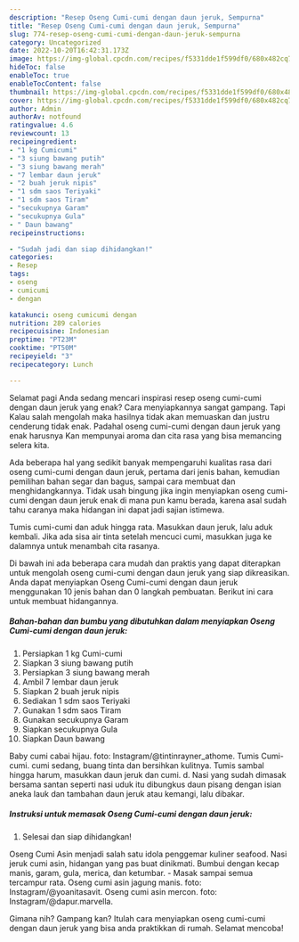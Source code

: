 ```yaml
---
description: "Resep Oseng Cumi-cumi dengan daun jeruk, Sempurna"
title: "Resep Oseng Cumi-cumi dengan daun jeruk, Sempurna"
slug: 774-resep-oseng-cumi-cumi-dengan-daun-jeruk-sempurna
category: Uncategorized
date: 2022-10-20T16:42:31.173Z
image: https://img-global.cpcdn.com/recipes/f5331dde1f599df0/680x482cq70/oseng-cumi-cumi-dengan-daun-jeruk-foto-resep-utama.jpg
hideToc: false
enableToc: true
enableTocContent: false
thumbnail: https://img-global.cpcdn.com/recipes/f5331dde1f599df0/680x482cq70/oseng-cumi-cumi-dengan-daun-jeruk-foto-resep-utama.jpg
cover: https://img-global.cpcdn.com/recipes/f5331dde1f599df0/680x482cq70/oseng-cumi-cumi-dengan-daun-jeruk-foto-resep-utama.jpg
author: Admin
authorAv: notfound
ratingvalue: 4.6
reviewcount: 13
recipeingredient:
- "1 kg Cumicumi"
- "3 siung bawang putih"
- "3 siung bawang merah"
- "7 lembar daun jeruk"
- "2 buah jeruk nipis"
- "1 sdm saos Teriyaki"
- "1 sdm saos Tiram"
- "secukupnya Garam"
- "secukupnya Gula"
- " Daun bawang"
recipeinstructions:

- "Sudah jadi dan siap dihidangkan!"
categories:
- Resep
tags:
- oseng
- cumicumi
- dengan

katakunci: oseng cumicumi dengan 
nutrition: 289 calories
recipecuisine: Indonesian
preptime: "PT23M"
cooktime: "PT50M"
recipeyield: "3"
recipecategory: Lunch

---
```



Selamat pagi Anda sedang mencari inspirasi resep oseng cumi-cumi dengan daun jeruk yang enak? Cara menyiapkannya sangat gampang. Tapi Kalau salah mengolah maka hasilnya tidak akan memuaskan dan justru cenderung tidak enak. Padahal oseng cumi-cumi dengan daun jeruk yang enak harusnya Kan mempunyai aroma dan cita rasa yang bisa memancing selera kita.


Ada beberapa hal yang sedikit banyak mempengaruhi kualitas rasa dari oseng cumi-cumi dengan daun jeruk, pertama dari jenis bahan, kemudian pemilihan bahan segar dan bagus, sampai cara membuat dan menghidangkannya. Tidak usah bingung jika ingin menyiapkan oseng cumi-cumi dengan daun jeruk enak di mana pun kamu berada, karena asal sudah tahu caranya maka hidangan ini dapat jadi sajian istimewa.

Tumis cumi-cumi dan aduk hingga rata. Masukkan daun jeruk, lalu aduk kembali. Jika ada sisa air tinta setelah mencuci cumi, masukkan juga ke dalamnya untuk menambah cita rasanya.


Di bawah ini ada beberapa cara mudah dan praktis yang dapat diterapkan untuk mengolah oseng cumi-cumi dengan daun jeruk yang siap dikreasikan. Anda dapat menyiapkan Oseng Cumi-cumi dengan daun jeruk menggunakan 10 jenis bahan dan 0 langkah pembuatan. Berikut ini cara untuk membuat hidangannya.

<!--inarticleads1-->

##### Bahan-bahan dan bumbu yang dibutuhkan dalam menyiapkan Oseng Cumi-cumi dengan daun jeruk:

1. Persiapkan 1 kg Cumi-cumi
1. Siapkan 3 siung bawang putih
1. Persiapkan 3 siung bawang merah
1. Ambil 7 lembar daun jeruk
1. Siapkan 2 buah jeruk nipis
1. Sediakan 1 sdm saos Teriyaki
1. Gunakan 1 sdm saos Tiram
1. Gunakan secukupnya Garam
1. Siapkan secukupnya Gula
1. Siapkan  Daun bawang


Baby cumi cabai hijau. foto: Instagram/@tintinrayner_athome. Tumis Cumi-cumi. cumi sedang, buang tinta dan bersihkan kulitnya. Tumis sambal hingga harum, masukkan daun jeruk dan cumi. d. Nasi yang sudah dimasak bersama santan seperti nasi uduk itu dibungkus daun pisang dengan isian aneka lauk dan tambahan daun jeruk atau kemangi, lalu dibakar. 

<!--inarticleads2-->

##### Instruksi untuk memasak Oseng Cumi-cumi dengan daun jeruk:


1. Selesai dan siap dihidangkan!

Oseng Cumi Asin menjadi salah satu idola penggemar kuliner seafood. Nasi jeruk cumi asin, hidangan yang pas buat dinikmati. Bumbui dengan kecap manis, garam, gula, merica, dan ketumbar. - Masak sampai semua tercampur rata. Oseng cumi asin jagung manis. foto: Instagram/@yoanitasavit. Oseng cumi asin mercon. foto: Instagram/@dapur.marvella. 

Gimana nih? Gampang kan? Itulah cara menyiapkan oseng cumi-cumi dengan daun jeruk yang bisa anda praktikkan di rumah. Selamat mencoba!
